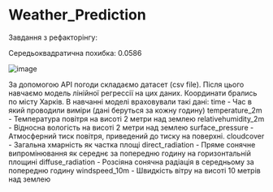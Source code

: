 # Weather_Prediction
Завдання з рефакторінгу:

Середьоквадратична похибка: 0.0586

![image](https://github.com/MarharitaVerheles/Weather_Prediction/assets/92088991/b93df06e-ff46-4870-816f-58e693499d56)

За допомогою API погоди складаємо датасет (csv file). Після цього навчаємо модель лінійної регрессії на цих даних. 
Координати брались по місту Харків.
В навчанні моделі враховували такі дані:
time - Час в який проводили виміри (дані беруться за кожну годину)
temperature_2m -  Температура повітря на висоті 2 метри над землею
relativehumidity_2m - Відносна вологість на висоті 2 метри над землею
surface_pressure - Атмосферний тиск повітря, приведений до тиску на поверхні. 
cloudcover - Загальна хмарність як частка площі
direct_radiation - Пряме сонячне випромінювання як середнє за попередню годину на горизонтальній площині 
diffuse_radiation - Розсіяна сонячна радіація в середньому за попередню годину
windspeed_10m - Швидкість вітру на висоті 10 метрів над землею
